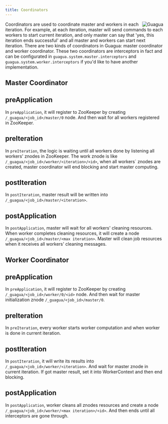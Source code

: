 ```yaml
---
title: Coordinators
---
```


[<img src="../images/guagua_duck_50.png" alt="Guagua" align="right">](http://shifu.ml/docs/stable/guide/guagua/)

Coordinators are used to coordinate master and workers in each iteration. For example, at each iteration, master will send commands to each workers to start current iteration, and only master can say that 'yes, this iteration ends successful' and all master and workers can start next iteration. There are two kinds of coordinators in Guagua: master coordinator and worker coordinator. These two coordinators are interceptors in fact and can be configurated in `guagua.system.master.interceptors` and `guagua.system.worker.interceptors` if you'd like to have another implementation.

Master Coordinator
---------

## preApplication

In `preApplication`, it will register to ZooKeeper by creating `/_guagua/<job_id>/master/0` node. And then wait for all workers registered in ZooKeeper.

## preIteration

In `preIteration`, the logic is waiting until all workers done by listening all workers' znodes in ZooKeeper. The work znode is like `/_guagua/<job_id>/worker/<iteration>/<id>`, when all workers` znodes are created, master coordinator will end blocking and start master computing.

## postIteration

In `postIteration`, master result will be written into `/_guagua/<job_id>/master/<iteration>`.

## postApplication

In `postApplication`, master will wait for all workers' cleaning resources. When worker completes cleaning resources, it will create a node `/_guagua/<job_id>/master/<max iteration>`. Master will clean job resources when it receives all workers' cleaning messages.

Worker Coordinator
---------

## preApplication

In `preApplication`, it will register to ZooKeeper by creating `/_guagua/<job_id>/worker/0/<id>` node. And then wait for master initialization znode `/_guagua/<job_id>/master/0`.

## preIteration

In `preIteration`, every worker starts worker computation and when worker is done in current iteration.

## postIteration

In `postIteration`,  it will write its results into `/_guagua/<job_id>/worker/<iteration>`. And wait for master znode in current iteration. If got master result, set it into WorkerContext and then end blocking.

## postApplication

In `postApplication`, worker cleans all znodes resources and create a node `/_guagua/<job_id>/worker/<max iteration>/<id>`. And then ends until all interceptors are gone through.
